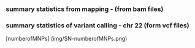 ### summary statistics from mapping - (from bam files) 


### summary statistics of variant calling - chr 22 (form vcf files)   

 [numberofMNPs] (img/SN-numberofMNPs.png) 
